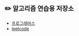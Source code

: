 
## ✏️ **알고리즘 연습용 저장소**


* [프로그래머스](https://github.com/merry-santa/algorithm/tree/main/programmers)
* [leetcode](https://leetcode.com/)


